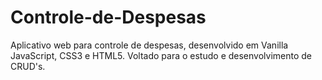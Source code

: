# Controle-de-Despesas
Aplicativo web para controle de despesas, desenvolvido em Vanilla JavaScript, CSS3 e HTML5. Voltado para o estudo e desenvolvimento de CRUD's.
